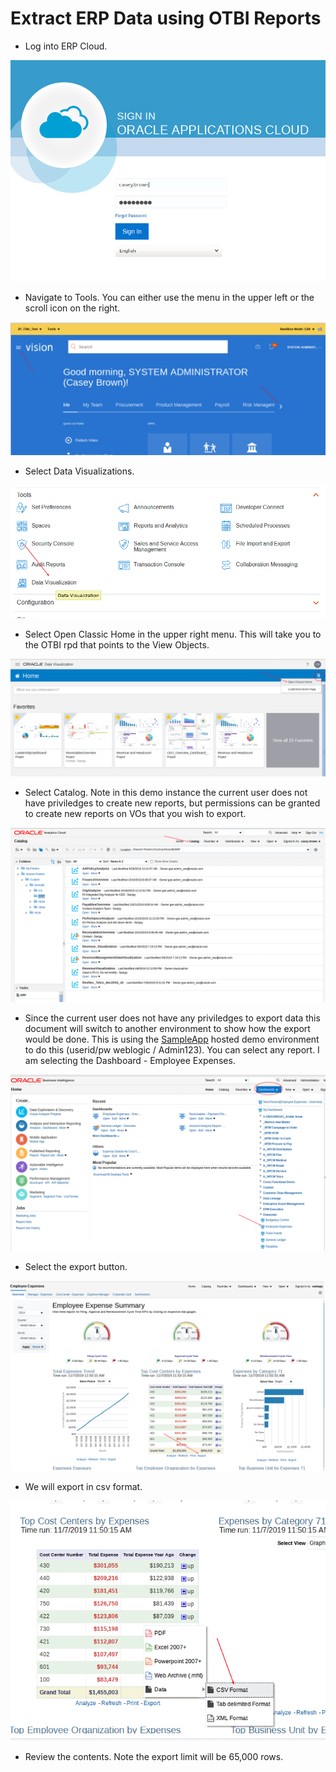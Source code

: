 # **Extract ERP Data using OTBI Reports**

- Log into ERP Cloud.

![](images/052.png)

- Navigate to Tools.  You can either use the menu in the upper left or the scroll icon on the right.

![](images/053.png)

- Select Data Visualizations.

![](images/054.png)

- Select Open Classic Home in the upper right menu.  This will take you to the OTBI rpd that points to the View Objects.

![](images/055.png)

- Select Catalog.  Note in this demo instance the current user does not have priviledges to create new reports, but permissions can be granted to create new reports on VOs that you wish to export.

![](images/056.png)

- Since the current user does not have any priviledges to export data this document will switch to another environment to show how the export would be done.  This is using the [SampleApp](http://sampleappv607biapp-wikibiappsb3a-k124bbx7.srv.ravcloud.com:9502/analytics/saw.dll?bieehome&startPage=1) hosted demo environment to do this (userid/pw weblogic / Admin123).  You can select any report.  I am selecting the Dashboard - Employee Expenses.

![](images/057.png)

- Select the export button.

![](images/058.png)

- We will export in csv format.

![](images/059.png)

- Review the contents.  Note the export limit will be 65,000 rows.

